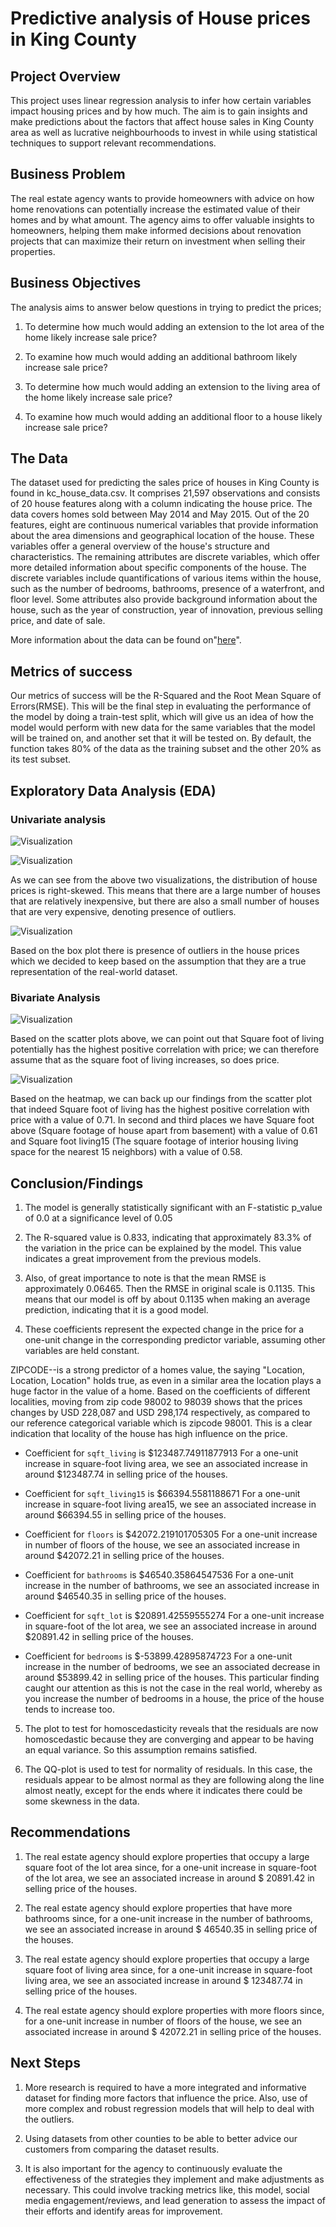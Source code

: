 # Predictive analysis of House prices in King County


## Project Overview

This project uses linear regression analysis to infer how certain variables impact housing prices and by how much. The aim is to gain insights and make predictions about the factors that affect house sales in King County area as well as lucrative neighbourhoods to invest in while using statistical techniques to support relevant recommendations.


## Business Problem

The real estate agency wants to provide homeowners with advice on how home renovations can potentially increase the estimated value of their homes and by what amount. The agency aims to offer valuable insights to homeowners, helping them make informed decisions about renovation projects that can maximize their return on investment when selling their properties.


## Business Objectives

The analysis aims to answer below questions in trying to predict the prices;

   1. To determine how much would adding an extension to the lot area of the home likely increase sale price?

   2. To examine how much would adding an additional bathroom likely increase sale price?
    
   3. To determine how much would adding an extension to the living area of the home likely increase sale price?

   4. To examine how much would adding an additional floor to a house likely increase sale price?


## The Data

The dataset used for predicting the sales price of houses in King County is found in kc_house_data.csv. It comprises 21,597 observations and consists of 20 house features along with a column indicating the house price. The data covers homes sold between May 2014 and May 2015. Out of the 20 features, eight are continuous numerical variables that provide information about the area dimensions and geographical location of the house.
These variables offer a general overview of the house's structure and characteristics. The remaining attributes are discrete variables, which offer more detailed information about specific components of the house. The discrete variables include quantifications of various items within the house, such as the number of bedrooms, bathrooms, presence of a waterfront, and floor level. Some attributes also provide background information about the house, such as the year of construction, year of innovation, previous selling price, and date of sale.

More information about the data can be found on"[here](https://github.com/learn-co-curriculum/dsc-phase-2-project-v2-3/blob/main/data/column_names.md)".
 

## Metrics of success

Our metrics of success will be the R-Squared and the Root Mean Square of Errors(RMSE). This will be the final step in evaluating the performance of the model by doing a train-test split, which will give us an idea of how the model would perform with new data for the same variables that the model will be trained on, and another set that it will be tested on. By default, the function takes 80% of the data as the training subset and the other 20% as its test subset.


## Exploratory Data Analysis (EDA)


### Univariate analysis

![Visualization](Visualizations/Visualization1.png)


![Visualization](Visualizations/Visualization2.png)


As we can see from the above two visualizations, the distribution of house prices is right-skewed. This means that there are a large number of houses that are relatively inexpensive, but there are also a small number of houses that are very expensive, denoting presence of outliers.

![Visualization](Visualizations/Visualization3.png)


Based on the box plot there is presence of outliers in the house prices which we decided to keep based on the assumption that they are a true representation of the real-world dataset.


### Bivariate Analysis

![Visualization](Visualizations/Visualization4.png)


Based on the scatter plots above, we can point out that Square foot of living potentially has the highest positive correlation with price; we can therefore assume that as the square foot of living increases, so does price.

![Visualization](Visualizations/Visualization5.png)


Based on the heatmap, we can back up our findings from the scatter plot that indeed Square foot of living has the highest positive correlation with price with a value of 0.71. In second and third places we have Square foot above (Square footage of house apart from basement) with a value of 0.61 and Square foot living15 (The square footage of interior housing living space for the nearest 15 neighbors) with a value of 0.58.


## Conclusion/Findings

1. The model is generally statistically significant with an F-statistic p_value of 0.0 at a significance level of 0.05

2. The R-squared value is 0.833, indicating that approximately 83.3% of the variation in the price can be explained by the model. This value indicates a great improvement from the previous models.

3. Also, of great importance to note is that the mean RMSE is approximately 0.06465. Then the RMSE in original scale is 0.1135. This means that our model is off by about 0.1135 when making an average prediction, indicating that it is a good model.

4. These coefficients represent the expected change in the price for a one-unit change in the corresponding predictor variable, assuming other variables are held constant.

ZIPCODE--is a strong predictor of a homes value, the saying "Location, Location, Location" holds true, as even in a similar area the location plays a huge factor in the value of a home.
Based on the coefficients of different localities, moving from zip code 98002 to 98039 shows that the prices changes by USD 228,087 and USD 298,174 respectively, as compared to our reference categorical variable which is zipcode 98001. This is a clear indication that locality of the house has high influence on the price.

   - Coefficient for `sqft_living` is $123487.74911877913
     For a one-unit increase in square-foot living area, we see an associated increase in around $123487.74 in selling price of the houses.
     
   - Coefficient for `sqft_living15` is $66394.5581188671
     For a one-unit increase in square-foot living area15, we see an associated increase in around $66394.55 in selling price of the houses.
     
   - Coefficient for `floors` is $42072.219101705305
     For a one-unit increase in number of floors of the house, we see an associated increase in around $42072.21 in selling price of the houses.
     
   - Coefficient for `bathrooms` is $46540.35864547536
     For a one-unit increase in the number of bathrooms, we see an associated increase in around $46540.35 in selling price of the houses.
     
   - Coefficient for `sqft_lot` is $20891.42559555274
     For a one-unit increase in square-foot of the lot area, we see an associated increase in around $20891.42 in selling price of the houses.
     
   - Coefficient for `bedrooms` is $-53899.42895874723
     For a one-unit increase in the number of bedrooms, we see an associated decrease in around $53899.42 in selling price of the houses. This particular finding caught our attention as this is not the case in the real world, whereby as you increase the number of bedrooms in a house, the price of the house tends to increase too.
     
5. The plot to test for homoscedasticity reveals that the residuals are now homoscedastic because they are converging and appear to be having an equal variance. So this assumption remains satisfied.

6. The QQ-plot is used to test for normality of residuals. In this case, the residuals appear to be almost normal as they are following along the line almost neatly, except for the ends where it indicates there could be some skewness in the data.


## Recommendations

1. The real estate agency should explore properties that occupy a large square foot of the lot area since, for a one-unit increase in square-foot of the lot area, we see an associated increase in around $ 20891.42 in selling price of the houses.

2. The real estate agency should explore properties that have more bathrooms since, for a one-unit increase in the number of bathrooms, we see an associated increase in around $ 46540.35 in selling price of the houses.

3. The real estate agency should explore properties that occupy a large square foot of living area since, for a one-unit increase in square-foot living area, we see an associated increase in around $ 123487.74 in selling price of the houses.

4. The real estate agency should explore properties with more floors since, for a one-unit increase in number of floors of the house, we see an associated increase in around $ 42072.21 in selling price of the houses.


## Next Steps

1. More research is required to have a more integrated and informative dataset for finding more factors that influence the price. Also, use of more complex and robust regression models that will help to deal with the outliers.

2. Using datasets from other counties to be able to better advice our customers from comparing the dataset results.

3. It is also important for the agency to continuously evaluate the effectiveness of the strategies they implement and make adjustments as necessary. This could involve tracking metrics like, this model, social media engagement/reviews, and lead generation to assess the impact of their efforts and identify areas for improvement.